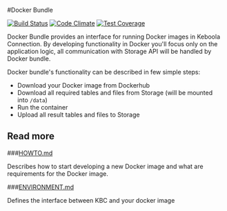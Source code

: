 #Docker Bundle

[![Build Status](https://travis-ci.org/keboola/docker-bundle.svg?branch=master)](https://travis-ci.org/keboola/docker-bundle) [![Code Climate](https://codeclimate.com/github/keboola/docker-bundle/badges/gpa.svg)](https://codeclimate.com/github/keboola/docker-bundle) [![Test Coverage](https://codeclimate.com/github/keboola/docker-bundle/badges/coverage.svg)](https://codeclimate.com/github/keboola/docker-bundle)

Docker Bundle provides an interface for running Docker images in Keboola Connection. By developing functionality in Docker you'll focus only on the application logic, all communication with Storage API will be handled by Docker bundle.

Docker bundle's functionality can be described in few simple steps:

 - Download your Docker image from Dockerhub
 - Download all required tables and files from Storage (will be mounted into `/data`)
 - Run the container
 - Upload all result tables and files to Storage

## Read more 

###[HOWTO.md](HOWTO.md) 

Describes how to start developing a new Docker image and what are requirements for the Docker image.

###[ENVIRONMENT.md](ENVIRONMENT.md)

Defines the interface between KBC and your docker image